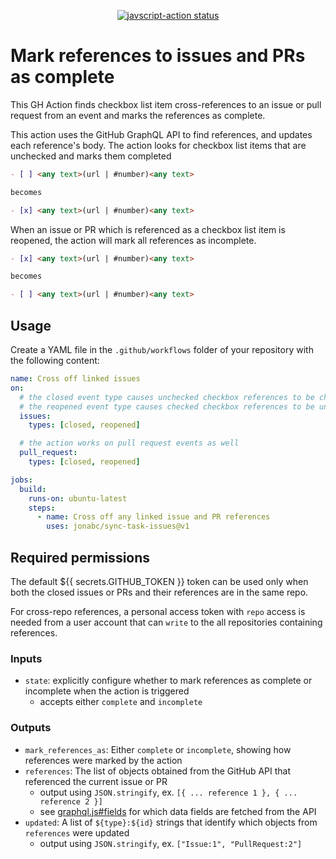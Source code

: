 
<p align="center">
  <a href="https://github.com/jonabc/sync-task-issues"><img alt="javscript-action status" src="https://github.com/jonabc/sync-task-issues/workflows/units-test/badge.svg"></a>
</p>

# Mark references to issues and PRs as complete

This GH Action finds checkbox list item cross-references to an issue or pull request from an event and marks the references as complete.

This action uses the GitHub GraphQL API to find references, and updates each reference's body.  The action looks for checkbox list items that are unchecked and marks them completed

```markdown
- [ ] <any text>(url | #number)<any text>

becomes

- [x] <any text>(url | #number)<any text>
```

When an issue or PR which is referenced as a checkbox list item is reopened, the action will mark all references as incomplete.

```markdown
- [x] <any text>(url | #number)<any text>

becomes

- [ ] <any text>(url | #number)<any text>
```

## Usage

Create a YAML file in the `.github/workflows` folder of your repository with the following content:

```yml
name: Cross off linked issues
on:
  # the closed event type causes unchecked checkbox references to be checked / marked complete
  # the reopened event type causes checked checkbox references to be unchecked / marked incomplete
  issues:
    types: [closed, reopened]

  # the action works on pull request events as well
  pull_request:
    types: [closed, reopened]

jobs:
  build:
    runs-on: ubuntu-latest
    steps:
      - name: Cross off any linked issue and PR references
        uses: jonabc/sync-task-issues@v1
```

## Required permissions

The default ${{ secrets.GITHUB_TOKEN }} token can be used only when both the closed issues or PRs and their references are in the same repo.

For cross-repo references, a personal access token with `repo` access is needed from a user account that can `write` to the all repositories containing references.

### Inputs

- `state`: explicitly configure whether to mark references as complete or incomplete when the action is triggered
   - accepts either `complete` and `incomplete`

### Outputs

- `mark_references_as`: Either `complete` or `incomplete`, showing how references were marked by the action
- `references`: The list of objects obtained from the GitHub API that referenced the current issue or PR
   - output using `JSON.stringify`, ex. `[{ ... reference 1 }, { ... reference 2 }]`
   - see [graphql.js#fields](./src/graphql.js) for which data fields are fetched from the API
- `updated`: A list of `${type}:${id}` strings that identify which objects from `references` were updated
   - output using `JSON.stringify`, ex. `["Issue:1", "PullRequest:2"]`
